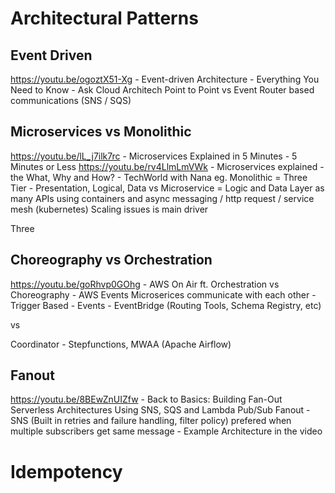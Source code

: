 # Architectural Patterns

## Event Driven

https://youtu.be/ogoztX51-Xg - Event-driven Architecture - Everything You Need to Know - Ask Cloud Architech
Point to Point vs Event Router based communications (SNS / SQS)

## Microservices vs Monolithic

https://youtu.be/lL_j7ilk7rc - Microservices Explained in 5 Minutes - 5 Minutes or Less
https://youtu.be/rv4LlmLmVWk - Microservices explained - the What, Why and How? - TechWorld with Nana
eg. Monolithic = Three Tier - Presentation, Logical, Data vs  Microservice = Logic and Data Layer as many APIs using containers and async messaging / http request / service mesh (kubernetes)
Scaling issues is main driver

Three

## Choreography vs Orchestration

https://youtu.be/goRhvp0GOhg - AWS On Air ft. Orchestration vs Choreography - AWS Events
Microserices communicate with each other - Trigger Based - Events - EventBridge (Routing Tools, Schema Registry, etc)

vs 

Coordinator - Stepfunctions, MWAA (Apache Airflow)

## Fanout
https://youtu.be/8BEwZnUIZfw - Back to Basics: Building Fan-Out Serverless Architectures Using SNS, SQS and Lambda
Pub/Sub Fanout - SNS (Built in retries and failure handling, filter policy) prefered when multiple subscribers get same message - Example Architecture in the video


# Idempotency
